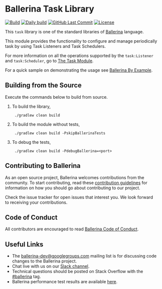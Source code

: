 Ballerina Task Library
===================

  [![Build](https://github.com/ballerina-platform/module-ballerina-task/workflows/PR%20build/badge.svg)](https://github.com/ballerina-platform/module-ballerina-task/actions?query=workflow%3ABuild) 
  [![Daily build](https://github.com/ballerina-platform/module-ballerina-task/workflows/Daily%20build/badge.svg)](https://github.com/ballerina-platform/module-ballerina-task/actions?query=workflow%3A%22Daily+build%22)
  [![GitHub Last Commit](https://img.shields.io/github/last-commit/ballerina-platform/module-ballerina-task.svg)](https://github.com/ballerina-platform/module-ballerina-task/commits/master)
  [![License](https://img.shields.io/badge/License-Apache%202.0-blue.svg)](https://opensource.org/licenses/Apache-2.0)

This `task` library is one of the standard libraries of <a target="_blank" href="https://ballerina.io/">Ballerina</a> language.

This module provides the functionality to configure and manage periodically task by using Task Listeners and Task Schedulers.

For more information on all the operations supported by the `task:Listener` and `task:Scheduler`, go to [The Task Module](https://ballerina.io/swan-lake/learn/api-docs/ballerina/task/).

For a quick sample on demonstrating the usage see [Ballerina By Example](https://ballerina.io/swan-lake/learn/by-example/).

## Building from the Source

Execute the commands below to build from source.

1. To build the library,
        
        ./gradlew clean build

2. To build the module without tests,

        ./gradlew clean build -PskipBallerinaTests

3. To debug the tests,

        ./gradlew clean build -PdebugBallerina=<port>

## Contributing to Ballerina

As an open source project, Ballerina welcomes contributions from the community. To start contributing, read these [contribution guidelines](https://github.com/ballerina-platform/ballerina-lang/blob/master/CONTRIBUTING.md) for information on how you should go about contributing to our project.

Check the issue tracker for open issues that interest you. We look forward to receiving your contributions.

## Code of Conduct

All contributors are encouraged to read [Ballerina Code of Conduct](https://ballerina.io/code-of-conduct).

## Useful Links

* The ballerina-dev@googlegroups.com mailing list is for discussing code changes to the Ballerina project.
* Chat live with us on our [Slack channel](https://ballerina.io/community/slack/).
* Technical questions should be posted on Stack Overflow with the [#ballerina](https://stackoverflow.com/questions/tagged/ballerina) tag.
* Ballerina performance test results are available [here](performance/benchmarks/summary.md).
